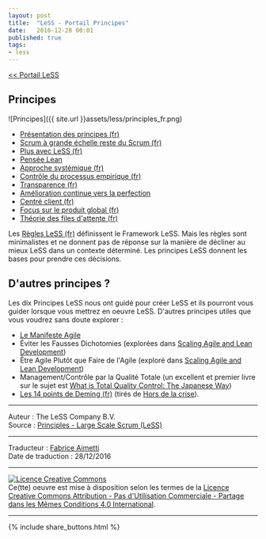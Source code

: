 ```yaml
---
layout: post
title:  "LeSS - Portail Principes"
date:   2016-12-28 00:01
published: true
tags:
- less
---
```


[<< Portail LeSS](http://www.les-traducteurs-agiles.org/2016/12/26/portail-less.html)

## Principes

![Principes]({{ site.url }}assets/less/principles_fr.png)

* [Présentation des principes (fr)](http://www.les-traducteurs-agiles.org/2017/11/01/less-presentation-des-principes.html)
* [Scrum à grande échelle reste du Scrum (fr)](http://www.les-traducteurs-agiles.org/2016/12/25/less-scrum-a-grande-echelle-reste-du-scrum.html)
* [Plus avec LeSS (fr)](http://www.les-traducteurs-agiles.org/2018/10/19/less-plus-avec-less.html)
* [Pensée Lean](http://less.works/less/principles/lean-thinking.html)
* [Approche systémique (fr)](http://www.les-traducteurs-agiles.org/2020/11/01/less-approche-systemique.html)
* [Contrôle du processus empirique (fr)](http://www.les-traducteurs-agiles.org/2016/12/24/less-controle-du-processus-empirique.html)
* [Transparence (fr)](http://www.les-traducteurs-agiles.org/2016/12/23/less-transparence.html)
* [Amélioration continue vers la perfection](http://less.works/less/principles/continuous-improvement-towards-perfection.html)
* [Centré client (fr)](http://www.les-traducteurs-agiles.org/2018/10/17/less-centre-client.html)
* [Focus sur le produit global (fr)](http://www.les-traducteurs-agiles.org/2018/10/11/less-focus-sur-le-produit-global.html)
* [Théorie des files d'attente (fr)](http://www.les-traducteurs-agiles.org/2016/12/23/less-transparence.html)


Les [Règles LeSS (fr)](http://www.les-traducteurs-agiles.org/2016/12/19/less-les-regles.html) définissent le Framework LeSS. Mais les règles sont minimalistes et ne donnent pas de réponse sur la manière de décliner au mieux LeSS dans un contexte déterminé. Les principes LeSS donnent les bases pour prendre ces décisions.

## D'autres principes ?

Les dix Principes LeSS nous ont guidé pour créer LeSS et ils pourront vous guider lorsque vous mettrez en oeuvre LeSS. D'autres principes utiles que vous voudrez sans doute explorer :

* [Le Manifeste Agile](http://agilemanifesto.org/iso/fr/manifesto.html)
* Éviter les Fausses Dichotomies (explorées dans [Scaling Agile and Lean Development](https://www.amazon.com/Scaling-Lean-Agile-Development-Organizational/dp/0321480961))
* Être Agile Plutôt que Faire de l'Agile (exploré dans [Scaling Agile and Lean Development](https://www.amazon.com/Scaling-Lean-Agile-Development-Organizational/dp/0321480961))
* Management/Contrôle par la Qualité Totale (un excellent et premier livre sur le sujet est [What is Total Quality Control: The Japanese Way](https://www.amazon.com/What-Total-Quality-Control-Japanese/dp/0139524339))
* [Les 14 points de Deming (fr)](http://www.les-traducteurs-agiles.org/2011/07/15/les-14-points-de-deming.html) (tirés de [Hors de la crise](https://www.amazon.fr/Hors-crise-W-Edwards-Deming/dp/2717843930)).


---
Auteur : The LeSS Company B.V.  
Source : [Principles - Large Scale Scrum (LeSS)](http://less.works/less/principles/index.html)  

---
Traducteur : [Fabrice Aimetti](http://www.fabrice-aimetti.fr/)  
Date de traduction : 28/12/2016  

---

<a rel="license" href="http://creativecommons.org/licenses/by-nc-sa/4.0/"><img alt="Licence Creative Commons" style="border-width:0" src="http://i.creativecommons.org/l/by-nc-sa/4.0/88x31.png" /></a><br />Ce(tte) oeuvre est mise à disposition selon les termes de la <a rel="license" href="http://creativecommons.org/licenses/by-nc-sa/4.0/">Licence Creative Commons Attribution - Pas d'Utilisation Commerciale - Partage dans les Mêmes Conditions 4.0 International</a>.

---

{% include share_buttons.html %}
